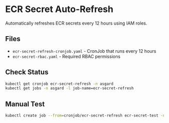 # ECR Secret Auto-Refresh

Automatically refreshes ECR secrets every 12 hours using IAM roles.

## Files

- `ecr-secret-refresh-cronjob.yaml` - CronJob that runs every 12 hours
- `ecr-secret-rbac.yaml` - Required RBAC permissions

## Check Status

```bash
kubectl get cronjob ecr-secret-refresh -n asgard
kubectl get jobs -n asgard -l job-name=ecr-secret-refresh
```

## Manual Test

```bash
kubectl create job --from=cronjob/ecr-secret-refresh ecr-secret-test -n asgard
```
